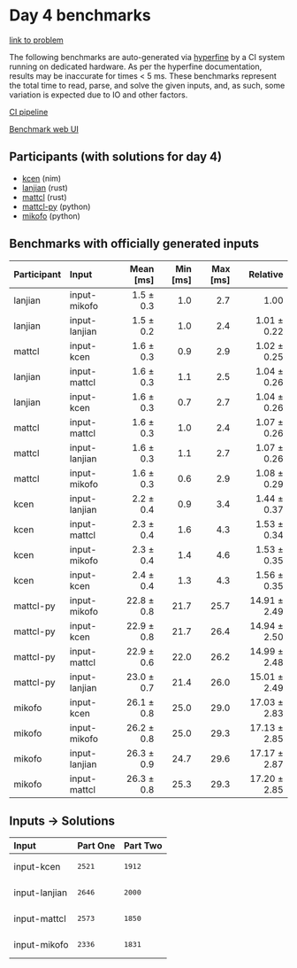 # Day 4 benchmarks

[link to problem](https://adventofcode.com/2024/day/4)

The following benchmarks are auto-generated via
[hyperfine](https://github.com/sharkdp/hyperfine) by a CI system running on
dedicated hardware. As per the hyperfine documentation, results may be
inaccurate for times < 5 ms. These benchmarks represent the total time to read,
parse, and solve the given inputs, and, as such, some variation is expected due
to IO and other factors.

[CI pipeline](http://ci.papercode.net:8080/teams/main/pipelines/aoc2024)

[Benchmark web UI](https://aoc.ancalagon.black)


## Participants (with solutions for day 4)

- [kcen](https://github.com/kcen/aoc2024) (nim)
- [lanjian](https://github.com/lanjian/aoc-2024) (rust)
- [mattcl](https://github.com/mattcl/aoc2024) (rust)
- [mattcl-py](https://github.com/mattcl/aoc2024-py) (python)
- [mikofo](https://github.com/mikofo/aoc2024) (python)


## Benchmarks with officially generated inputs

| Participant | Input | Mean [ms] | Min [ms] | Max [ms] | Relative |
|:---|:---|---:|---:|---:|---:|
| lanjian | input-mikofo | 1.5 ± 0.3 | 1.0 | 2.7 | 1.00 |
| lanjian | input-lanjian | 1.5 ± 0.2 | 1.0 | 2.4 | 1.01 ± 0.22 |
| mattcl | input-kcen | 1.6 ± 0.3 | 0.9 | 2.9 | 1.02 ± 0.25 |
| lanjian | input-mattcl | 1.6 ± 0.3 | 1.1 | 2.5 | 1.04 ± 0.26 |
| lanjian | input-kcen | 1.6 ± 0.3 | 0.7 | 2.7 | 1.04 ± 0.26 |
| mattcl | input-mattcl | 1.6 ± 0.3 | 1.0 | 2.4 | 1.07 ± 0.26 |
| mattcl | input-lanjian | 1.6 ± 0.3 | 1.1 | 2.7 | 1.07 ± 0.26 |
| mattcl | input-mikofo | 1.6 ± 0.3 | 0.6 | 2.9 | 1.08 ± 0.29 |
| kcen | input-lanjian | 2.2 ± 0.4 | 0.9 | 3.4 | 1.44 ± 0.37 |
| kcen | input-mattcl | 2.3 ± 0.4 | 1.6 | 4.3 | 1.53 ± 0.34 |
| kcen | input-mikofo | 2.3 ± 0.4 | 1.4 | 4.6 | 1.53 ± 0.35 |
| kcen | input-kcen | 2.4 ± 0.4 | 1.3 | 4.3 | 1.56 ± 0.35 |
| mattcl-py | input-mikofo | 22.8 ± 0.8 | 21.7 | 25.7 | 14.91 ± 2.49 |
| mattcl-py | input-kcen | 22.9 ± 0.8 | 21.7 | 26.4 | 14.94 ± 2.50 |
| mattcl-py | input-mattcl | 22.9 ± 0.6 | 22.0 | 26.2 | 14.99 ± 2.48 |
| mattcl-py | input-lanjian | 23.0 ± 0.7 | 21.4 | 26.0 | 15.01 ± 2.49 |
| mikofo | input-kcen | 26.1 ± 0.8 | 25.0 | 29.0 | 17.03 ± 2.83 |
| mikofo | input-mikofo | 26.2 ± 0.8 | 25.0 | 29.3 | 17.13 ± 2.85 |
| mikofo | input-lanjian | 26.3 ± 0.9 | 24.7 | 29.6 | 17.17 ± 2.87 |
| mikofo | input-mattcl | 26.3 ± 0.8 | 25.3 | 29.3 | 17.20 ± 2.85 |


## Inputs -> Solutions

| Input | Part One | Part Two |
|:---|:---|:---|
|input-kcen|<pre>2521</pre>|<pre>1912</pre>|
|input-lanjian|<pre>2646</pre>|<pre>2000</pre>|
|input-mattcl|<pre>2573</pre>|<pre>1850</pre>|
|input-mikofo|<pre>2336</pre>|<pre>1831</pre>|